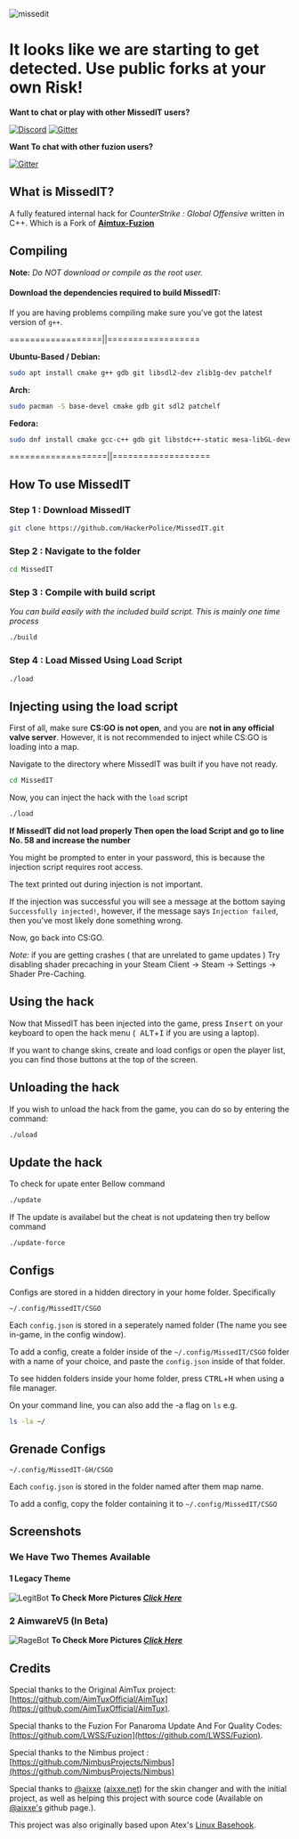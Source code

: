 ![missedit](Pictures/missedit.gif)

# It looks like we are starting to get detected. Use public forks at your own Risk!

**Want to chat or play with other MissedIT users?**

[![Discord](https://img.shields.io/discord/463752820026376202.svg?label=&logo=discord&logoColor=ffffff&color=7389D8&labelColor=6A7EC2)](https://discord.gg/PDtg8hd)
[![Gitter](https://badges.gitter.im/MissedIT-Fuzion-AimTux/community.svg)](https://gitter.im/MissedIT-Fuzion-AimTux/community?utm_source=badge&utm_medium=badge&utm_campaign=pr-badge)

**Want To chat with other fuzion users?**

[![Gitter](https://badges.gitter.im/MissedIT-Fuzion-AimTux/community.svg)](https://gitter.im/Aimtux-Fuzion)

## What is MissedIT?

A fully featured internal hack for *CounterStrike : Global Offensive* written in C++. Which is a Fork
of **[Aimtux-Fuzion](https://github.com/LWSS/Fuzion)**

## Compiling

**Note:** _Do NOT download or compile as the root user._

#### Download the dependencies required to build MissedIT:

If you are having problems compiling make sure you've got the latest version of `g++`.

==================||==================

__Ubuntu-Based / Debian:__

```bash
sudo apt install cmake g++ gdb git libsdl2-dev zlib1g-dev patchelf
```

__Arch:__

```bash
sudo pacman -S base-devel cmake gdb git sdl2 patchelf
```

__Fedora:__

```bash
sudo dnf install cmake gcc-c++ gdb git libstdc++-static mesa-libGL-devel SDL2-devel zlib-devel libX11-devel patchelf
```

===================||===================

## How To use MissedIT

### Step 1 : Download MissedIT

```bash
git clone https://github.com/HackerPolice/MissedIT.git
```

### Step 2 : Navigate to the folder

```bash
cd MissedIT
```

### Step 3 : Compile with build script

*You can build easily with the included build script. This is mainly one time process*

```bash
./build
```

### Step 4 : Load Missed Using Load Script

```bash
./load
```

## Injecting using the load script

First of all, make sure **CS:GO is not open**, and you are **not in any official valve server**. However, it is not
recommended to inject while CS:GO is loading into a map.

Navigate to the directory where MissedIT was built if you have not ready.

```bash
cd MissedIT
```

Now, you can inject the hack with the `load` script

```bash
./load
```

**If MissedIT did not load properly Then open the load Script and go to line No. 58 and increase the number**

You might be prompted to enter in your password, this is because the injection script requires root access.

The text printed out during injection is not important.

If the injection was successful you will see a message at the bottom saying `Successfully injected!`, however, if the
message says `Injection failed`, then you've most likely done something wrong.

Now, go back into CS:GO.

*Note:* if you are getting crashes ( that are unrelated to game updates ) Try disabling shader precaching in your Steam
Client -> Steam -> Settings -> Shader Pre-Caching.

## Using the hack

Now that MissedIT has been injected into the game, press <kbd>Insert</kbd> on your keyboard to open the hack menu (<kbd>
ALT</kbd>+<kbd>I</kbd> if you are using a laptop).

If you want to change skins, create and load configs or open the player list, you can find those buttons at the top of
the screen.

## Unloading the hack

If you wish to unload the hack from the game, you can do so by entering the command:

```bash
./uload
```

## Update the hack

To check for upate enter Bellow command

```bash
./update
```

If The update is availabel but the cheat is not updateing then try bellow command

```bash
./update-force
``` 

## Configs

Configs are stored in a hidden directory in your home folder. Specifically

```
~/.config/MissedIT/CSGO
```

Each `config.json` is stored in a seperately named folder (The name you see in-game, in the config window).

To add a config, create a folder inside of the `~/.config/MissedIT/CSGO` folder with a name of your choice, and paste
the `config.json` inside of that folder.

To see hidden folders inside your home folder, press <kbd>CTRL</kbd>+<kbd>H</kbd> when using a file manager.

On your command line, you can also add the -a flag on `ls` e.g.

```bash
ls -la ~/
```

## Grenade Configs

```
~/.config/MissedIT-GH/CSGO
```

Each `config.json` is stored in the folder named after them map name.

To add a config, copy the folder containing it to `~/.config/MissedIT/CSGO`

## Screenshots

### We Have Two Themes Available

#### 1 Legacy Theme

![LegitBot](Pictures/Legacy/Legitbot.png)
**To Check More Pictures *[Click Here](Pictures/Legacy/Readme.md)***

### 2 AimwareV5 (In Beta)

![RageBot](Pictures/Aimware/RageBot.png)
**To Check More Pictures *[Click Here](Pictures/Aimware/Readme.md)***

## Credits

Special thanks to the Original AimTux
project: [https://github.com/AimTuxOfficial/AimTux](https://github.com/AimTuxOfficial/AimTux).

Special thanks to the Fuzion For Panaroma Update And For Quality
Codes: [https://github.com/LWSS/Fuzion](https://github.com/LWSS/Fuzion).

Special thanks to the Nimbus
project : [https://github.com/NimbusProjects/Nimbus](https://github.com/NimbusProjects/Nimbus)

Special thanks to [@aixxe](http://www.github.com/aixxe/) ([aixxe.net](http://www.aixxe.net)) for the skin changer and
with the initial project, as well as helping this project with source code (Available
on [@aixxe's](http://www.github.com/aixxe/) github page.).

This project was also originally based upon
Atex's [Linux Basehook](http://unknowncheats.me/forum/counterstrike-global-offensive/181878-linux-basehook.html).
